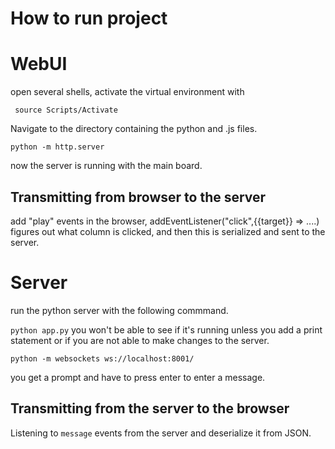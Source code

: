 # How to run project 

# WebUI 
open several shells, activate the virtual environment with

` source Scripts/Activate` 

Navigate to the directory containing the python and .js files. 

`python -m http.server`

now the server is running with the main board. 

## Transmitting from browser to the server
add "play" events in the browser, addEventListener("click",{{target}} => ....)
figures out what column is clicked, and then this is serialized and sent to the server.

# Server
run the python server with the following commmand. 

`python app.py` 
you won't be able to see if it's running unless you add a print statement or if you are not able to make changes to the server. 

`python -m websockets ws://localhost:8001/`

you get a prompt and have to press enter to enter a message. 

## Transmitting from the server to the browser
Listening to `message` events from the server and deserialize it from JSON.

